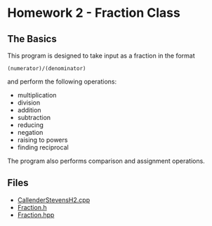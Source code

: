 # Homework 2 - Fraction Class
## The Basics
This program is designed to take input as a fraction in the format

    (numerator)/(denominator)

and perform the following operations:

- multiplication
- division
- addition
- subtraction
- reducing
- negation
- raising to powers
- finding reciprocal

The program also performs comparison and assignment operations.

## Files
- [CallenderStevensH2.cpp](/HW_2/CallenderStevensH2.cpp)
- [Fraction.h](/HW_2/Fraction.h)
- [Fraction.hpp](/HW_2/Fraction.hpp)